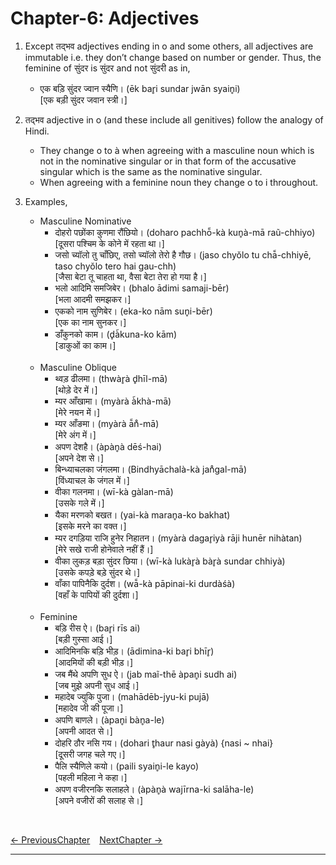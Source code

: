 # Chapter-6: Adjectives

1. Except तद्भव adjectives ending in o and some others, all adjectives are immutable i.e. they don’t change based on number or gender. Thus, the feminine of सुंदर is सुंदर and not सुंदरी as in,
   - एक बड़ि सुंदर ज्वान स्यैणि। (ēk bar̥i sundar jwān syain̥i)<br>
   [एक बड़ी सुंदर जवान स्त्री।]

2. तद्भव adjective in o (and these include all genitives) follow the analogy of Hindi. 
   - They change o to à when agreeing with a masculine noun which is not in the nominative singular or in that form of the accusative singular which is the same as the nominative singular.
   - When agreeing with a feminine noun they change o to i throughout.

3. Examples,
   - Masculine Nominative
     - दोहरो पछोंका कुणमा रौंछियो। (doharo pachhō̃-kà kun̥à-mā raũ-chhiyo)<br>
     [दूसरा पश्चिम के कोने में रहता था।]
     - जसो च्यॉलो तु चाँछिए, तसो च्यॉलो तेरो है गौछ। (jaso chyŏlo tu chā̃-chhiyē, taso chyŏlo tero hai gau-chh)<br>
     [जैसा बेटा तू चाहता था, वैसा बेटा तेरा हो गया है।]
     - भलो आदिमि समजिबेर। (bhalo ādimi samaji-bēr)<br>
     [भला आदमी समझकर।]
     - एकको नाम सुणिबेर। (eka-ko nām sun̥i-bēr)<br>
     [एक का नाम सुनकर।]
     - डाँकुनको काम। (d̥à̃kuna-ko kām)<br>
     [डाकुओं का काम।]<br><br>
   - Masculine Oblique
     - थ्वड़ ढीलमा। (thwàr̥à d̥hīl-mā)<br>
     [थोड़े देर में।]
     - म्यर आँखामा। (myàrà à̃khà-mā)<br>
     [मेरे नयन में।]
     - म्यर आँङमा। (myàrà ā̃n̊-mā)<br>
     [मेरे अंग में।]
     - अपण देशहै। (àpàn̥à dēś-hai)<br>
     [अपने देश से।]
     - बिन्ध्याचलका जंगलमा। (Bindhyāchalà-kà jan̊gal-mā)<br>
     [विंध्याचल के जंगल में।]
     - वीका गलनमा। (wī-kà gàlan-mā)<br>
     [उसके गले में।]
     - यैका मरणको बखत। (yai-kà maran̥a-ko bakhat)<br>
     [इसके मरने का वक्त।]
     - म्यर दगड़िया राजि हुनेर निहातन। (myàrà dagar̥iyà rāji hunēr nihàtan)<br>
     [मेरे सखे राजी होनेवाले नहीं हैं।]
     - वीका लुकड़ बड़ा सुंदर छिया। (wī-kà lukàr̥à bàr̥à sundar chhiyà)<br>
     [उसके कपड़े बड़े सुंदर थे।]
     - वाँका पापिनैकि दुर्दश। (wā̃-kà pāpinai-ki durdàśà)<br>
     [वहाँ के पापियों की दुर्दशा।]<br><br>
   - Feminine
     - बड़ि रीस ऐ। (bar̥i rīs ai)<br>
     [बड़ी गुस्सा आई।]
     - आदिमिनकि बड़ि भीड़। (ādimina-ki bar̥i bhīr̥)<br>
     [आदमियों की बड़ी भीड़।]
     - जब मैंथे अपणि सुध ऐ। (jab maĩ-thē àpan̥i sudh ai)<br>
     [जब मुझे अपनी सुध आई।]
     - महादेब ज्युकि पुजा। (mahādēb-jyu-ki pujā)<br>
     [महादेव जी की पूजा।]
     - अपणि बाणले। (àpan̥i bàn̥a-le)<br>
     [अपनी आदत से।]
     - दोहरि ठौर नसि गय। (dohari t̥haur nasi gàyà) {nasi ~ nhai}<br>
     [दूसरी जगह चले गए।]
     - पैलि स्यैणिले कयो। (paili syain̥i-le kayo)<br>
     [पहली महिला ने कहा।]
     - अपण वजीरनकि सलाहले। (àpàn̥à wajīrna-ki salāha-le)<br>
     [अपने वजीरों की सलाह से।]

<br>

[<- PreviousChapter](/major/05_Cases.md) &ensp; [NextChapter ->](/major/07_Pronouns.md)

---